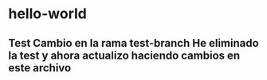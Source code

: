 # hello-world
Test
Cambio en la rama test-branch
He eliminado la test y ahora actualizo haciendo cambios en este archivo
--
